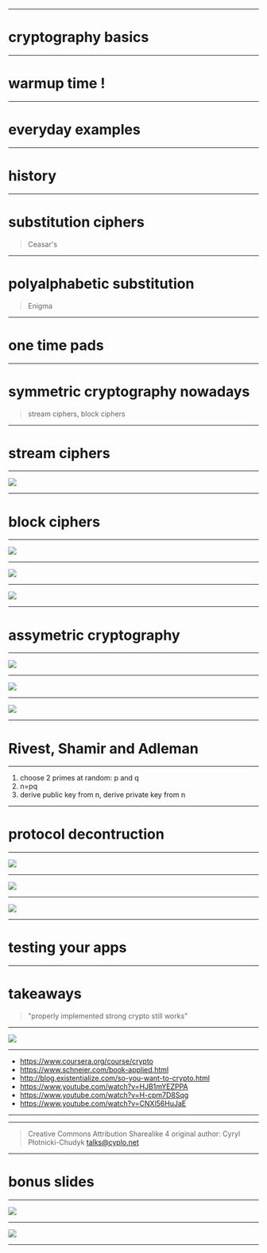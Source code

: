 
---

# cryptography basics

---

# warmup time !

---

# everyday examples

--- 

# history

---

# substitution ciphers
> Ceasar's

---

# polyalphabetic substitution
> Enigma

---

# one time pads

---

# symmetric cryptography nowadays
> stream ciphers, block ciphers

---

# stream ciphers

---

![](../images/wep_rc4.png)

---

# block ciphers

---

![](../images/electronic_codebook.jpg)

--- 

![](../images/win32_3d.gif)

---

![](../images/dpa.jpg)

---

# assymetric cryptography

---

![](../images/alice_and_bob2.jpg)

---

![](../images/alice_and_bob.jpg)

---

![](../images/public_key.jpg)

---


# Rivest, Shamir and Adleman

---
1. choose 2 primes at random: p and q
2. n=pq
3. derive public key from n, derive private key from n

---

# protocol decontruction

---


![](../images/https_chromium.png)

---

![](../images/https_firefox.png)

---

![](../images/dhe.png)

---

# testing your apps

---

# takeaways
> "properly implemented strong crypto still works"

---

![](../images/know_more.jpg)

---

* https://www.coursera.org/course/crypto
* https://www.schneier.com/book-applied.html
* http://blog.existentialize.com/so-you-want-to-crypto.html
* https://www.youtube.com/watch?v=HJB1mYEZPPA
* https://www.youtube.com/watch?v=H-cpm7D8Sqg
* https://www.youtube.com/watch?v=CNXl56HuJaE

---



---
> Creative Commons Attribution Sharealike 4
> original author: Cyryl Płotnicki-Chudyk <talks@cyplo.net>

--- 

# bonus slides

---

![](../images/rsa1.jpg)

---

![](../images/rsa.png)

---
